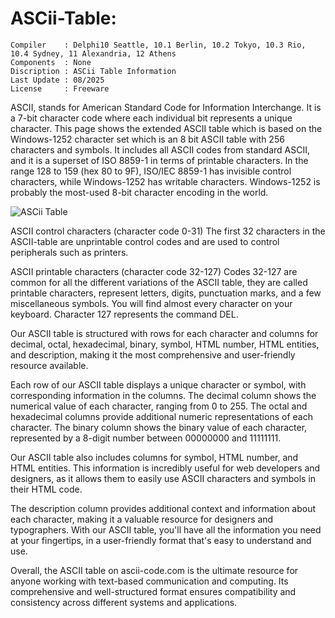 # ASCii-Table:

```
Compiler    : Delphi10 Seattle, 10.1 Berlin, 10.2 Tokyo, 10.3 Rio, 10.4 Sydney, 11 Alexandria, 12 Athens
Components  : None
Discription : ASCii Table Information
Last Update : 08/2025
License     : Freeware
```

ASCII, stands for American Standard Code for Information Interchange. It is a 7-bit character code where each individual bit represents a unique character. This page shows the extended ASCII table which is based on the Windows-1252 character set which is an 8 bit ASCII table with 256 characters and symbols. It includes all ASCII codes from standard ASCII, and it is a superset of ISO 8859-1 in terms of printable characters. In the range 128 to 159 (hex 80 to 9F), ISO/IEC 8859-1 has invisible control characters, while Windows-1252 has writable characters. Windows-1252 is probably the most-used 8-bit character encoding in the world.


![ASCii Table](https://github.com/user-attachments/assets/700c8ea6-5a90-4814-a9fe-7e1c2f5c9616)



ASCII control characters (character code 0-31)
The first 32 characters in the ASCII-table are unprintable control codes and are used to control peripherals such as printers.

ASCII printable characters (character code 32-127)
Codes 32-127 are common for all the different variations of the ASCII table, they are called printable characters, represent letters, digits, punctuation marks, and a few miscellaneous symbols. You will find almost every character on your keyboard. Character 127 represents the command DEL.

Our ASCII table is structured with rows for each character and columns for decimal, octal, hexadecimal, binary, symbol, HTML number, HTML entities, and description, making it the most comprehensive and user-friendly resource available.

Each row of our ASCII table displays a unique character or symbol, with corresponding information in the columns. The decimal column shows the numerical value of each character, ranging from 0 to 255. The octal and hexadecimal columns provide additional numeric representations of each character. The binary column shows the binary value of each character, represented by a 8-digit number between 00000000 and 11111111.

Our ASCII table also includes columns for symbol, HTML number, and HTML entities. This information is incredibly useful for web developers and designers, as it allows them to easily use ASCII characters and symbols in their HTML code.

The description column provides additional context and information about each character, making it a valuable resource for designers and typographers. With our ASCII table, you'll have all the information you need at your fingertips, in a user-friendly format that's easy to understand and use.

Overall, the ASCII table on ascii-code.com is the ultimate resource for anyone working with text-based communication and computing. Its comprehensive and well-structured format ensures compatibility and consistency across different systems and applications.

